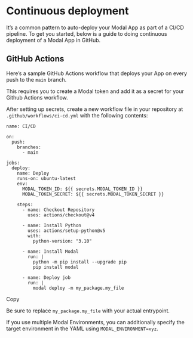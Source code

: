 # Continuous deployment

It’s a common pattern to auto-deploy your Modal App as part of a CI/CD
pipeline. To get you started, below is a guide to doing continuous deployment
of a Modal App in GitHub.

## GitHub Actions

Here’s a sample GitHub Actions workflow that deploys your App on every push to
the `main` branch.

This requires you to create a Modal token and add it as a secret for your
Github Actions workflow.

After setting up secrets, create a new workflow file in your repository at
`.github/workflows/ci-cd.yml` with the following contents:

    
    
    name: CI/CD
    
    on:
      push:
        branches:
          - main
    
    jobs:
      deploy:
        name: Deploy
        runs-on: ubuntu-latest
        env:
          MODAL_TOKEN_ID: ${{ secrets.MODAL_TOKEN_ID }}
          MODAL_TOKEN_SECRET: ${{ secrets.MODAL_TOKEN_SECRET }}
    
        steps:
          - name: Checkout Repository
            uses: actions/checkout@v4
    
          - name: Install Python
            uses: actions/setup-python@v5
            with:
              python-version: "3.10"
    
          - name: Install Modal
            run: |
              python -m pip install --upgrade pip
              pip install modal
    
          - name: Deploy job
            run: |
              modal deploy -m my_package.my_file

Copy

Be sure to replace `my_package.my_file` with your actual entrypoint.

If you use multiple Modal Environments, you can additionally specify the
target environment in the YAML using `MODAL_ENVIRONMENT=xyz`.

